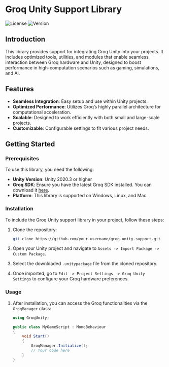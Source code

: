 # Groq Unity Support Library

![License](https://img.shields.io/badge/license-MIT-blue.svg)
![Version](https://img.shields.io/badge/version-1.0.0-green.svg)

## Introduction

This library provides support for integrating Groq Unity into your projects. It includes optimized tools, utilities, and modules that enable seamless interaction between Groq hardware and Unity, designed to boost performance in high-computation scenarios such as gaming, simulations, and AI.

## Features

- **Seamless Integration**: Easy setup and use within Unity projects.
- **Optimized Performance**: Utilizes Groq’s highly parallel architecture for computational acceleration.
- **Scalable**: Designed to work efficiently with both small and large-scale projects.
- **Customizable**: Configurable settings to fit various project needs.

## Getting Started

### Prerequisites

To use this library, you need the following:

- **Unity Version**: Unity 2020.3 or higher
- **Groq SDK**: Ensure you have the latest Groq SDK installed. You can download it [here](https://groq.com/sdk-download).
- **Platform**: This library is supported on Windows, Linux, and Mac.

### Installation

To include the Groq Unity support library in your project, follow these steps:

1. Clone the repository:

    ```bash
    git clone https://github.com/your-username/groq-unity-support.git
    ```

2. Open your Unity project and navigate to `Assets -> Import Package -> Custom Package`.

3. Select the downloaded `.unitypackage` file from the cloned repository.

4. Once imported, go to `Edit -> Project Settings -> Groq Unity Settings` to configure your Groq hardware preferences.

### Usage

1. After installation, you can access the Groq functionalities via the `GroqManager` class:
   
   ```csharp
   using GroqUnity;

   public class MyGameScript : MonoBehaviour
   {
       void Start()
       {
           GroqManager.Initialize();
           // Your code here
       }
   }

